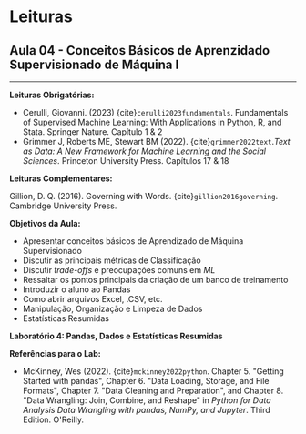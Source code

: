 # Leituras

## Aula 04 - Conceitos Básicos de Aprenzidado Supervisionado de Máquina I
___

**Leituras Obrigatórias:**  
- Cerulli, Giovanni. (2023) {cite}`cerulli2023fundamentals`. Fundamentals of Supervised Machine Learning: With Applications in Python, R, and Stata. Springer Nature. Capítulo 1 & 2
- Grimmer J, Roberts ME, Stewart BM (2022). {cite}`grimmer2022text`.*Text as Data: A New Framework for Machine Learning and the Social Sciences*. Princeton University Press. Capítulos 17 & 18


**Leituras Complementares:**


Gillion, D. Q. (2016). Governing with Words. {cite}`gillion2016governing`. Cambridge University Press. 


**Objetivos da Aula:**  
- Apresentar conceitos básicos de Aprendizado de Máquina Supervisionado
- Discutir as principais métricas de Classificação
- Discutir *trade-offs* e preocupações comuns em *ML*
- Ressaltar os pontos principais da criação de um banco de treinamento
- Introduzir o aluno ao Pandas
- Como abrir arquivos Excel, .CSV, etc. 
- Manipulação, Organização e Limpeza de Dados
- Estatísticas Resumidas

**Laboratório 4: Pandas, Dados e Estatísticas Resumidas**  


**Referências para o Lab:**  
- McKinney, Wes (2022). {cite}`mckinney2022python`. Chapter 5. "Getting Started with pandas", Chapter 6. "Data Loading, Storage, and File Formats", Chapter 7. "Data Cleaning and Preparation", and Chapter 8. "Data Wrangling: Join, Combine, and Reshape" in *Python for Data Analysis Data Wrangling with pandas, NumPy, and Jupyter*. Third Edition. O'Reilly.


